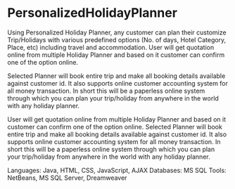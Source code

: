 PersonalizedHolidayPlanner
==========================

Using Personalized Holiday Planner, any customer can plan their customize Trip/Holidays with various predefined options (No. of days, Hotel Category, Place, etc) including travel and accommodation. User will get quotation online from multiple Holiday Planner and based on it customer can confirm one of the option online. 

Selected Planner will book entire trip and make all booking details available against customer id. It also supports online customer accounting system for all money transaction. In short this will be a paperless online system through which you can plan your trip/holiday from anywhere in the world with any holiday planner.

User will get quotation online from multiple Holiday Planner and based on it customer can confirm one of the option online. Selected Planner will book entire trip and make all booking details available against customer id. It also supports online customer accounting system for all money transaction. In short this will be a paperless online system through which you can plan your trip/holiday from anywhere in the world with any holiday planner.

Languages: Java, HTML, CSS, JavaScript, AJAX
Databases: MS SQL
Tools: NetBeans, MS SQL Server, Dreamweaver
